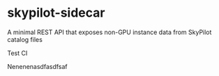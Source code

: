 # skypilot-sidecar

A minimal REST API that exposes non-GPU instance data from SkyPilot catalog files

Test CI

Nenenenasdfasdfsaf
